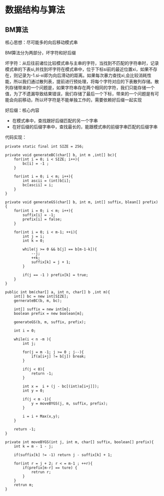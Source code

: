# 数据结构与算法

## BM算法

核心思想：尽可能多的向后移动模式串

BM算法分为两部分，坏字符和好后缀

坏字符：从后往前诸位比较模式串与主串的字符，当找到不匹配的字符串时，记录模式串的下表si,并找到坏字符在模式串中，位于下标si前的最近位置xi，如果不存在，则记录为-1.si-xi即为向后滑动的距离。如果每次暴力查找xi,会比较消耗性能，所以我们通过散列表，提前进行预处理，将每个字符对应的下表散列存储。散列存储带来的一个问题是，如果字符串存在两个相同的字符，我们只能存储一个值，为了不遗漏导致结果错误，我们存储了最后一个下标，带来的一个问题是有可能会向前移动，所以坏字符是不能单独工作的，需要依赖好后缀一起实现


好后缀：核心内容
* 在模式串中，查找跟好后缀匹配的另一个字串
* 在好后缀的后缀字串中，查找最长的，能跟模式串的前缀字串匹配的后缀字串

代码实现：
```
private static final int SIZE = 256;

private void generateBC(char[] b, int m ,int[] bc){
    for(int i = 0; i < SIZE; i++){
        bc[i] = -1 ;
    }

    for(int i = 0; i < m; i++){
        int ascii = (int)b[i];
        bc[ascii] = i;
    }
}

private void generateGS(char[] b, int m, int[] suffix, blean[] prefix){
    for(int i = 0; i < m; i++){
        suffix[i] = -1;
        prefix[i] = false;
    }

    for(int i = 0; i < m-1; ++i){
        int j = i;
        int k = 0;

        while(j >= 0 && b[j] == b[m-1-k]){
            --j;
            ++k;
            suffix[k] = j + 1;
        }

        if(j == -1 ) prefix[k] = true;
    }
}

public int bm(char[] a, int n, char[] b ,int m){
    int[] bc = new int[SIZE];
    gernerateBC(b, m, bc);

    int[] suffix = new int[m];
    boolean prefix = new boolean[m];

    generateGS(b, m, suffix, prefix);

    int i = 0;

    while(i < n -m ){
        int j;

        for(j = m -1; j >= 0 ; j--){
            if(a[i+j] != b[j]) break;
        }

        if(j < 0){
            return -1;
        }

        int x =  i + (j - bc[(int)a[i+j]]);
        int y = 0;

        if(j < m -1){
            y = moveBYGS(j, m, suffix, prefix);
        }

        i = i + Max(x,y);
    }

    return -1;
}

private int moveBYGS(int j, int m, char[] suffix, boolean[] prefix){
    int k = m - 1 - j;

    if(suffix[k] != -1) return j - suffix[k] + 1;

    for(int r = j + 2; r < = m-1 ; ++r){
        if(prefix[m-r] == ture) {
            retrun r;
        }
    }
    retrun m;
}
```